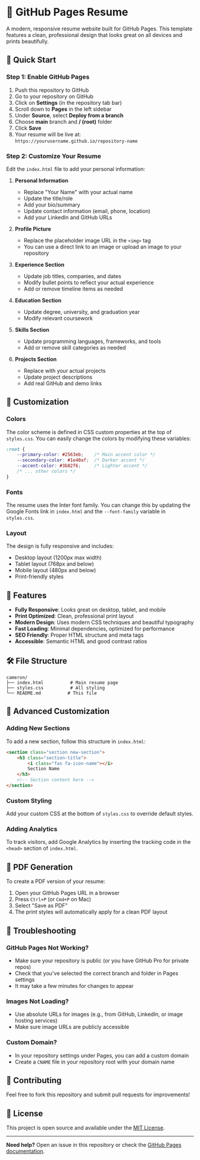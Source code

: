 # 📄 GitHub Pages Resume

A modern, responsive resume website built for GitHub Pages. This template features a clean, professional design that looks great on all devices and prints beautifully.

## 🚀 Quick Start

### Step 1: Enable GitHub Pages

1. Push this repository to GitHub
2. Go to your repository on GitHub
3. Click on **Settings** (in the repository tab bar)
4. Scroll down to **Pages** in the left sidebar
5. Under **Source**, select **Deploy from a branch**
6. Choose **main** branch and **/ (root)** folder
7. Click **Save**
8. Your resume will be live at: `https://yourusername.github.io/repository-name`

### Step 2: Customize Your Resume

Edit the `index.html` file to add your personal information:

1. **Personal Information**
   - Replace "Your Name" with your actual name
   - Update the title/role
   - Add your bio/summary
   - Update contact information (email, phone, location)
   - Add your LinkedIn and GitHub URLs

2. **Profile Picture**
   - Replace the placeholder image URL in the `<img>` tag
   - You can use a direct link to an image or upload an image to your repository

3. **Experience Section**
   - Update job titles, companies, and dates
   - Modify bullet points to reflect your actual experience
   - Add or remove timeline items as needed

4. **Education Section**
   - Update degree, university, and graduation year
   - Modify relevant coursework

5. **Skills Section**
   - Update programming languages, frameworks, and tools
   - Add or remove skill categories as needed

6. **Projects Section**
   - Replace with your actual projects
   - Update project descriptions
   - Add real GitHub and demo links

## 🎨 Customization

### Colors

The color scheme is defined in CSS custom properties at the top of `styles.css`. You can easily change the colors by modifying these variables:

```css
:root {
    --primary-color: #2563eb;    /* Main accent color */
    --secondary-color: #1e40af;  /* Darker accent */
    --accent-color: #3b82f6;     /* Lighter accent */
    /* ... other colors */
}
```

### Fonts

The resume uses the Inter font family. You can change this by updating the Google Fonts link in `index.html` and the `--font-family` variable in `styles.css`.

### Layout

The design is fully responsive and includes:

- Desktop layout (1200px max width)
- Tablet layout (768px and below)
- Mobile layout (480px and below)
- Print-friendly styles

## 📱 Features

- **Fully Responsive**: Looks great on desktop, tablet, and mobile
- **Print Optimized**: Clean, professional print layout
- **Modern Design**: Uses modern CSS techniques and beautiful typography
- **Fast Loading**: Minimal dependencies, optimized for performance
- **SEO Friendly**: Proper HTML structure and meta tags
- **Accessible**: Semantic HTML and good contrast ratios

## 🛠 File Structure

```
cameron/
├── index.html          # Main resume page
├── styles.css          # All styling
└── README.md          # This file
```

## 🔧 Advanced Customization

### Adding New Sections

To add a new section, follow this structure in `index.html`:

```html
<section class="section new-section">
    <h3 class="section-title">
        <i class="fas fa-icon-name"></i>
        Section Name
    </h3>
    <!-- Section content here -->
</section>
```

### Custom Styling

Add your custom CSS at the bottom of `styles.css` to override default styles.

### Adding Analytics

To track visitors, add Google Analytics by inserting the tracking code in the `<head>` section of `index.html`.

## 📄 PDF Generation

To create a PDF version of your resume:

1. Open your GitHub Pages URL in a browser
2. Press `Ctrl+P` (or `Cmd+P` on Mac)
3. Select "Save as PDF"
4. The print styles will automatically apply for a clean PDF layout

## 🚨 Troubleshooting

### GitHub Pages Not Working?

- Make sure your repository is public (or you have GitHub Pro for private repos)
- Check that you've selected the correct branch and folder in Pages settings
- It may take a few minutes for changes to appear

### Images Not Loading?

- Use absolute URLs for images (e.g., from GitHub, LinkedIn, or image hosting services)
- Make sure image URLs are publicly accessible

### Custom Domain?

- In your repository settings under Pages, you can add a custom domain
- Create a `CNAME` file in your repository root with your domain name

## 🤝 Contributing

Feel free to fork this repository and submit pull requests for improvements!

## 📝 License

This project is open source and available under the [MIT License](LICENSE).

---

**Need help?** Open an issue in this repository or check the [GitHub Pages documentation](https://docs.github.com/en/pages).
